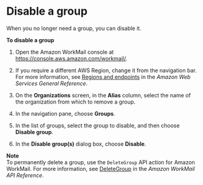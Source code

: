 # Disable a group<a name="remove_group"></a>

When you no longer need a group, you can disable it\.

**To disable a group**

1. Open the Amazon WorkMail console at [https://console\.aws\.amazon\.com/workmail/](https://console.aws.amazon.com/workmail/)\.

1. If you require a different AWS Region, change it from the navigation bar\. For more information, see [Regions and endpoints](http://docs.aws.amazon.com/general/latest/gr/index.html?rande.html) in the *Amazon Web Services General Reference*\.

1. On the **Organizations** screen, in the **Alias** column, select the name of the organization from which to remove a group\.

1. In the navigation pane, choose **Groups**\.

1. In the list of groups, select the group to disable, and then choose **Disable group**\.

1. In the **Disable group\(s\)** dialog box, choose **Disable**\.

**Note**  
To permanently delete a group, use the `DeleteGroup` API action for Amazon WorkMail\. For more information, see [DeleteGroup](https://docs.aws.amazon.com/workmail/latest/APIReference/API_DeleteGroup.html) in the *Amazon WorkMail API Reference*\.